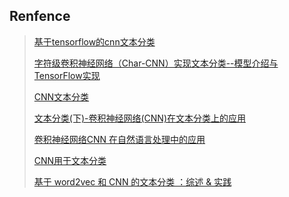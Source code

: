 



## Renfence

> [基于tensorflow的cnn文本分类](https://blog.csdn.net/u013713117/article/details/55049808)
>
> [字符级卷积神经网络（Char-CNN）实现文本分类--模型介绍与TensorFlow实现](https://blog.csdn.net/liuchonge/article/details/70947995)
>
> [CNN文本分类](https://zhuanlan.zhihu.com/p/28087321)
>
> [文本分类(下)-卷积神经网络(CNN)在文本分类上的应用](https://juejin.im/post/5b584ae1e51d4517580dfd56)
>
> [卷积神经网络CNN 在自然语言处理中的应用](https://www.jianshu.com/p/8bba86b03691)
>
> [CNN用于文本分类](https://www.jianshu.com/p/1ef3a76ac69e)
>
> [基于 word2vec 和 CNN 的文本分类 ：综述 & 实践](https://cloud.tencent.com/developer/article/1005817)


